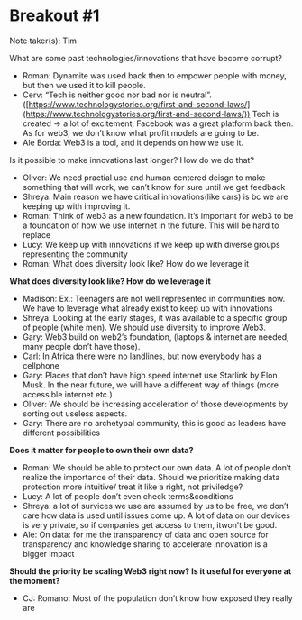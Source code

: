 # Breakout #1

Note taker(s): Tim

What are some past technologies/innovations that have become corrupt?

- Roman: Dynamite was used back then to empower people with money, but then we used it to kill people.
- Cerv: “Tech is neither good nor bad nor is neutral”. ([https://www.technologystories.org/first-and-second-laws/](https://www.technologystories.org/first-and-second-laws/)) Tech is created → a lot of excitement, Facebook was a great platform back then. As for web3, we don’t know what profit models are going to be.
- Ale Borda: Web3 is a tool, and it depends on how we use it.

Is it possible to make innovations last longer? How do we do that?

- Oliver: We need practial use and human centered deisgn to make something that will work, we can’t know for sure until we get feedback
- Shreya: Main reason we have critical innovations(like cars) is bc we are keeping up with improving it.
- Roman: Think of web3 as a new foundation. It’s important for web3 to be a foundation of how we use internet in the future. This will be hard to replace
- Lucy: We keep up with innovations if we keep up with diverse groups representing the community
- Roman: What does diversity look like? How do we leverage it

**What does diversity look like? How do we leverage it**

- Madison: Ex.: Teenagers are not well represented in communities now. We have to leverage what already exist to keep up with innovations
- Shreya: Looking at the early stages, it was available to a specific group of people (white men). We should use diversity to improve Web3.
- Gary: Web3 build on web2’s foundation, (laptops & internet are needed, many people don’t have those).
- Carl: In Africa there were no landlines, but now everybody has a cellphone
- Gary: Places that don’t have high speed internet use Starlink by Elon Musk. In the near future, we will have a different way of things (more accessible internet etc.)
- Oliver: We should be increasing acceleration of those developments by sorting out useless aspects.
- Gary: There are no archetypal community, this is good as leaders have different possibilities

**Does it matter for people to own their own data?**

- Roman: We should be able to protect our own data. A lot of people don’t realize the importance of their data. Should we prioritize making data protection more intuitive/ treat it like a right, not priviledge?
- Lucy: A lot of people don’t even check terms&conditions
- Shreya: a lot of survices we use are assumed by us to be free, we don’t care how data is used until issues come up. A lot of data on our devices is very private, so if companies get access to them, itwon’t be good.
- Ale: On data: for me the transparency of data and open source for transparency and knowledge sharing to accelerate innovation is a bigger impact

 **Should the priority be scaling Web3 right now? Is it useful for everyone at the moment?**

- CJ: Romano: Most of the population don’t know how exposed they really are